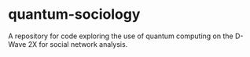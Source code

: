 # quantum-sociology
A repository for code exploring the use of quantum computing on the D-Wave 2X for social network analysis.

